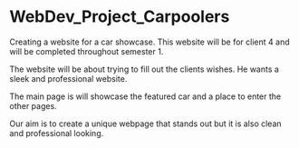 # WebDev_Project_Carpoolers

Creating a website for a car showcase. This website will be for client 4 and will be completed throughout semester 1. 

The website will be about trying to fill out the clients wishes. He wants a sleek and professional website. 

The main page is will showcase the featured car and a place to enter the other pages. 

Our aim is to create a unique webpage that stands out but it is also clean and professional looking.




